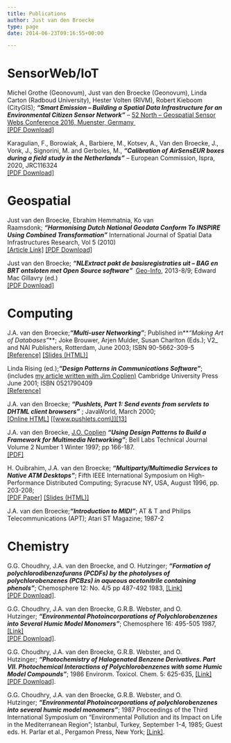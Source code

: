 ```yaml
---
title: Publications
author: Just van den Broecke
type: page
date: 2014-06-23T09:16:55+00:00

---
```

# SensorWeb/IoT

Michel Grothe (Geonovum), Just van den Broecke (Geonovum), Linda Carton (Radboud University), Hester Volten (RIVM), Robert Kieboom (CityGIS); **_&#8220;Smart Emission &#8211; Building a Spatial Data Infrastructure for an Environmental Citizen Sensor Network&#8221;_** &#8211; [52 North &#8211; Geospatial Sensor Webs Conference 2016, Muenster, Germany&nbsp;][1]  
[\[PDF Download\]][2]

Karagulian, F., Borowiak, A., Barbiere, M., Kotsev, A., Van den Broecke, J., Vonk, J., Signorini, M. and Gerboles, M., **_&#8220;Calibration of AirSensEUR boxes during a field study in the Netherlands&#8221;_** &#8211; European Commission, Ispra, 2020, JRC116324  
[\[PDF Download\]][3]

# Geospatial

Just van den Broecke, Ebrahim Hemmatnia, Ko van Raamsdonk;&nbsp;**_&#8220;Harmonising Dutch National Geodata Conform To INSPIRE Using Combined Transformation&#8221;_**&nbsp;International Journal of Spatial Data Infrastructures Research, Vol 5 (2010)  
[\[Article Link\]][4] [\[PDF Download\]][5]

Just van den Broecke;&nbsp;**_&#8220;NLExtract pakt de basisregistraties uit &#8211; BAG en BRT ontsloten met Open Source software&#8221;&nbsp;_** [Geo-Info][6], 2013-8/9; Edward Mac Gillavry (ed.)  
[\[PDF Download\]][7]

# Computing

J.A. van den Broecke;**_&#8220;Multi-user Networking&#8221;_**; Published in**_&#8220;Making Art of Databases&#8221;_**; Joke Brouwer, Arjen Mulder, Susan Charlton (Eds.); V2_ and NAI Publishers, Rotterdam, June 2003; ISBN 90-5662-309-5  
[\[Reference\]][8] [\[Slides (HTML)\]][9]

Linda Rising (ed.);**_&#8220;Design Patterns in Communications Software&#8221;_**; (includes [my article written with Jim Coplien)][10] Cambridge University Press June 2001; ISBN 0521790409  
[\[Reference\]][11]

J.A. van den Broecke;&nbsp;**_&#8220;Pushlets, Part 1: Send events from servlets to DHTML client browsers&#8221;_**&nbsp;; JavaWorld, March 2000;  
[\[Online HTML\]][12] [\[www.pushlets.com\]][13]

J.A. van den Broecke, [J.O. Coplien][14] **_&#8220;Using Design Patterns to Build a Framework for Multimedia Networking&#8221;_**; Bell Labs Technical Journal Volume 2 Number 1 Winter 1997; pp 166-187.  
[\[PDF\]][15]

H. Ouibrahim, J.A. van den Broecke;&nbsp;**_&#8220;Multiparty/Multimedia Services to Native ATM Desktops&#8221;_**; Fifth IEEE International Symposium on High-Performance Distributed Computing; Syracuse NY, USA, August 1996, pp. 203-208;  
[\[PDF Paper\]][16] [\[Slides (HTML)\]][17]

J.A. van den Broecke;**_&#8220;Introduction to MIDI&#8221;_**; AT & T and Philips Telecommunications (APT); Atari ST Magazine; 1987-2

# Chemistry

G.G. Choudhry, J.A. van den Broecke, and O. Hutzinger;&nbsp;**_&#8220;Formation of polychlorodibenzofurans (PCDFs) by the photolyses of polychlorobenzenes (PCBzs) in aqueous acetonitrile containing phenols&#8221;_**; Chemosphere 12: No. 4/5 pp 487-492 1983, <a href="http://www.sciencedirect.com/science/article/pii/0045653583901984" target="_blank" rel="noopener">[Link]</a>  
<a href="http://www.justobjects.nl/jo/assets/doc/choudhry1983.pdf" target="_blank" rel="noopener">[PDF Download]</a>.

G.G. Choudhry, J.A. van den Broecke, G.R.B. Webster, and O. Hutzinger;&nbsp;**_&#8220;Environmental Photoincorporations of Polychlorobenzenes into Several Humic Model Monomers&#8221;_**; Chemosphere 16: 495-505 1987, <a href="http://www.sciencedirect.com/science/article/pii/0045653587902578" target="_blank" rel="noopener">[Link]</a>  
<a href="http://www.justobjects.nl/jo/assets/doc/choudhry1987.pdf" target="_blank" rel="noopener">[PDF Download]</a>.

G.G. Choudhry, J.A. van den Broecke, G.R.B. Webster, and O. Hutzinger;&nbsp;**_&#8220;Photochemistry of Halogenated Benzene Derivatives. Part VII. Photochemical Interactions of Polychlorobenzenes with some Humic Model Compounds&#8221;_**; 1986 Environm. Toxicol. Chem. 5: 625-635, <a href="http://onlinelibrary.wiley.com/doi/10.1002/etc.5620050703/abstract" target="_blank" rel="noopener">[Link]</a>  
<a href="http://www.justobjects.nl/jo/assets/doc/choudhry1986.pdf" target="_blank" rel="noopener">[PDF Download]</a>.

G.G. Choudhry, J.A. van den Broecke, G.R.B. Webster, and O. Hutzinger;&nbsp;**_&#8220;Environmental Photoincorporations of polychlorobenzenes into several humic model monomers&#8221;_**; 1987 Proceedings of the Third International Symposium on &#8220;Environmental Pollution and its Impact on Life in the Mediterranean Region&#8221;; Istanbul, Turkey, September 1-4, 1985; Guest eds. H. Parlar et al., Pergamon Press, New York; <a href="http://www.sciencedirect.com/science/article/pii/0045653587902578" target="_blank" rel="noopener">[Link]</a>.

[1]: http://52north.org/files/sensorweb/GSWConference2016/Geospatial_Sensor_Webs_Conference_2016_2.pdf
[2]: http://smartplatform.readthedocs.io/en/latest/_static/dissemination/sensorweb-munster-30aug2016/paper-munster-conf.pdf
[3]: https://www.researchgate.net/publication/344163000_Calibration_of_AirSensEUR_boxes_during_a_field_study_in_the_Netherlands
[4]: http://ijsdir.jrc.ec.europa.eu/index.php/ijsdir/article/view/181
[5]: http://www.justobjects.nl/jo/assets/doc/inspire-harm-jrc-2010.pdf
[6]: http://www.geo-info.nl/
[7]: http://www.justobjects.nl/jo/assets/doc/nlextract-geoinfo-130908.pdf
[8]: http://www.v2.nl/publishing/making-art-of-databases
[9]: http://www.justobjects.nl/jo/assets/presentation/deaf03/slide.0.0.html
[10]: http://www.justobjects.nl/jo/assets/doc/bltj97.pdf
[11]: http://portal.acm.org/citation.cfm?id=566110
[12]: http://www.javaworld.com/jw-03-2000/jw-03-pushlet.html
[13]: http://www.pushlets.com/
[14]: http://www.linkedin.com/in/coplien
[15]: http://www.justobjects.nl/jo/assets/doc/bltj97.pdf
[16]: http://www.justobjects.nl/jo/assets/doc/hpdc96.pdf
[17]: http://www.justobjects.nl/jo/assets/doc/hpdc-slides/index.htm
